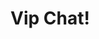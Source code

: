 # Vip Chat!

<div id="tlkio" data-channel="simatalkvip" style="width:100%;height:400px;"></div><script async src="http://tlk.io/embed.js" type="text/javascript"></script>
